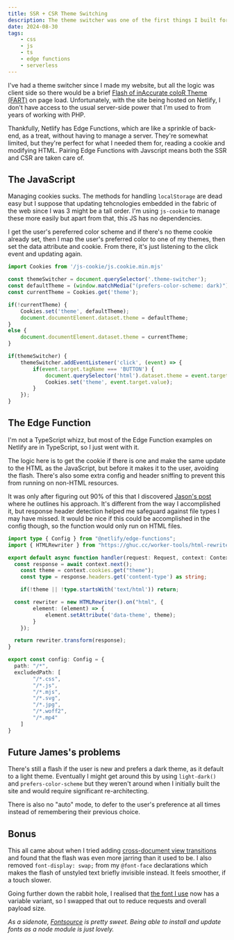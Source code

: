```yaml
---
title: SSR + CSR Theme Switching
description: The theme switcher was one of the first things I built for my site, and it had one annoying flaw... until now.
date: 2024-08-30
tags:
    - css
    - js
    - ts
    - edge functions
    - serverless
---
```


I've had a theme switcher since I made my website, but all the logic was client side so there would be a brief [Flash of inAccurate coloR Theme (FART)](https://css-tricks.com/flash-of-inaccurate-color-theme-fart/) on page load. Unfortunately, with the site being hosted on Netlify, I don't have access to the usual server-side power that I'm used to from years of working with PHP.

Thankfully, Netlify has Edge Functions, which are like a sprinkle of back-end, as a treat, without having to manage a server. They're somewhat limited, but they're perfect for what I needed them for, reading a cookie and modifying HTML. Pairing Edge Functions with Javscript means both the SSR and CSR are taken care of.

## The JavaScript
Managing cookies sucks. The methods for handling `localStorage` are dead easy but I suppose that updating tehcnologies embedded in the fabric of the web since I was 3 might be a tall order. I'm using `js-cookie` to manage these more easily but apart from that, this JS has no dependencies.

I get the user's pereferred color scheme and if there's no theme cookie already set, then I map the user's preferred color to one of my themes, then set the data attribute and cookie. From there, it's just listening to the click event and updating again.

```javascript
import Cookies from '/js-cookie/js.cookie.min.mjs'

const themeSwitcher = document.querySelector('.theme-switcher');
const defaultTheme = (window.matchMedia("(prefers-color-scheme: dark)").matches ? 'holodeck' : 'light');
const currentTheme = Cookies.get('theme');

if(!currentTheme) {
	Cookies.set('theme', defaultTheme);
	document.documentElement.dataset.theme = defaultTheme;
}
else {
	document.documentElement.dataset.theme = currentTheme;
}

if(themeSwitcher) {
	themeSwitcher.addEventListener('click', (event) => {
		if(event.target.tagName === 'BUTTON') {
			document.querySelector('html').dataset.theme = event.target.value;
			Cookies.set('theme', event.target.value);
		}
	});
}
```

## The Edge Function
I'm not a TypeScript whizz, but most of the Edge Function examples on Netlify are in TypeScript, so I just went with it.

The logic here is to get the cookie if there is one and make the same update to the HTML as the JavaScript, but before it makes it to the user, avoiding the flash. There's also some extra config and header sniffing to prevent this from running on non-HTML resources.

It was only after figuring out 90% of this that I discovered [Jason's post](https://www.learnwithjason.dev/blog/css-color-theme-switcher-no-flash/) where he outlines his approach. It's different from the way I accomplished it, but response header detection helped me safeguard against file types I may have missed. It would be nice if this could be accomplished in the config though, so the function would only run on HTML files.


```typescript
import type { Config } from "@netlify/edge-functions";
import { HTMLRewriter } from "https://ghuc.cc/worker-tools/html-rewriter/index.ts";

export default async function handler(request: Request, context: Context) {
  const response = await context.next();
	const theme = context.cookies.get("theme");
	const type = response.headers.get('content-type') as string;

	if(!theme || !type.startsWith('text/html')) return;

  const rewriter = new HTMLRewriter().on("html", {
		element: (element) => {
			element.setAttribute('data-theme', theme);
		}
	});

  return rewriter.transform(response);
}

export const config: Config = {
  path: "/*",
  excludedPath: [
		"/*.css",
		"/*.js",
		"/*.mjs",
		"/*.svg",
		"/*.jpg",
		"/*.woff2",
		"/*.mp4"
	]
}

```
## Future James's problems
There's still a flash if the user is new and prefers a dark theme, as it default to a light theme. Eventually I might get around this by using `light-dark()` and `prefers-color-scheme` but they weren't around when I initially built the site and would require significant re-architecting.

There is also no "auto" mode, to defer to the user's preference at all times instead of remembering their previous choice.

## Bonus
This all came about when I tried adding [cross-document view transitions](https://developer.chrome.com/docs/web-platform/view-transitions#cross-document_view_transitions) and found that the flash was even more jarring than it used to be. I also removed `font-display: swap;` from my `@font-face` declarations which makes the flash of unstyled text briefly invisible instead. It feels smoother, if a touch slower.

Going further down the rabbit hole, I realised that [the font I use](https://fontsource.org/fonts/overpass) now has a variable variant, so I swapped that out to reduce requests and overall payload size.

*As a sidenote, [Fontsource](https://fontsource.org) is pretty sweet. Being able to install and update fonts as a node module is just lovely.*
